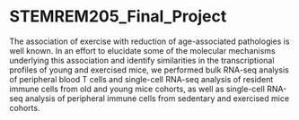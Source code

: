 # STEMREM205_Final_Project
The association of exercise with reduction of age-associated pathologies is well known.  In an effort to elucidate some of the molecular mechanisms underlying this association and identify similarities in the transcriptional profiles of young and exercised mice, we performed bulk RNA-seq analysis of peripheral blood T cells and single-cell RNA-seq analysis of resident immune cells from old and young mice cohorts, as well as single-cell RNA-seq analysis of peripheral immune cells from sedentary and exercised mice cohorts.
